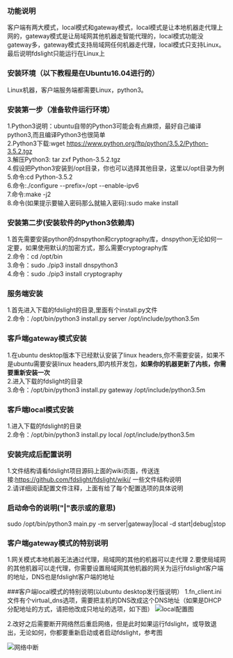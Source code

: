 ### 功能说明
客户端有两大模式，local模式和gateway模式，local模式是让本地机器走代理上网的，gateway模式是让局域网其他机器走智能代理的，local模式功能没gateway多，gateway模式支持局域网任何机器走代理，local模式只支持Linux。最后说明fdslight只能运行在Linux上

### 安装环境（以下教程是在Ubuntu16.04进行的）
Linux机器，客户端服务端都需要Linux，python3。

### 安装第一步（准备软件运行环境）
1.Python3说明：ubuntu自带的Python3可能会有点麻烦，最好自己编译python3,而且编译Python3也很简单  
2.Python3下载:wget https://www.python.org/ftp/python/3.5.2/Python-3.5.2.tgz  
3.解压Python3: tar zxf Python-3.5.2.tgz  
4.假设把Python3安装到/opt目录，你也可以选择其他目录，这里以/opt目录为例  
5.命令:cd Python-3.5.2  
6.命令:./configure --prefix=/opt --enable-ipv6  
7.命令:make -j2  
8.命令(如果提示要输入密码那么就输入密码):sudo make install  

### 安装第二步(安装软件的Python3依赖库)
1.首先需要安装python的dnspython和cryptography库，dnspython无论如何一定要，如果使用默认的加密方式，那么需要cryptography库  
2.命令：cd /opt/bin  
3.命令：sudo ./pip3 install dnspython3  
4.命令：sudo ./pip3 install cryptography  

### 服务端安装
1.首先进入下载的fdslight的目录,里面有个install.py文件  
2.命令：/opt/bin/python3 install.py server /opt/include/python3.5m

### 客戶端gateway模式安装
1.在ubuntu desktop版本下已经默认安装了linux headers,你不需要安装，如果不是ubuntu需要安装linux headers,即内核开发包，**如果你的机器更新了内核，你需要重新安装一次**  
2.进入下载的fdslight的目录  
3.命令：/opt/bin/python3 install.py gateway /opt/include/python3.5m  

### 客戶端local模式安装
1.进入下载的fdslight的目录  
2.命令：/opt/bin/python3 install.py local /opt/include/python3.5m  

### 安装完成后配置说明
1.文件结构请看fdslight项目源码上面的wiki页面，传送连接:https://github.com/fdslight/fdslight/wiki/ 一些文件结构说明  
2.请详细阅读配置文件注释，上面有给了每个配置选项的具体说明  

### 启动命令的说明("|"表示或的意思)  
sudo /opt/bin/python3 main.py -m server|gateway|local -d start|debug|stop  

### 客户端gateway模式的特别说明  
1.网关模式本地机器无法通过代理，局域网的其他的机器可以走代理
2.要使局域网的其他机器可以走代理，你需要设置局域网其他机器的网关为运行fdslight客户端的地址，DNS也是fdslight客户端的地址

###客户端local模式的特别说明(以ubuntu desktop发行版说明）
1.fn_client.ini文件有个virtual_dns选项，需要把主机的DNS改成这个DNS地址（如果是DHCP分配地址的方式，请把他改成只地址的选项，如下图）
![local配置图](https://github.com/fdslight/fdslight/blob/master/images/fdsl_local_config.png?raw=true)

2.改好之后需要断开网络然后重启网络，但是此时如果运行fdslight，或导致退出，无论如何，你都要重新启动或者启动fdslight，参考图  


![网络中断](https://github.com/fdslight/fdslight/blob/master/images/fdsl_local_chg_nw.png?raw=true)
